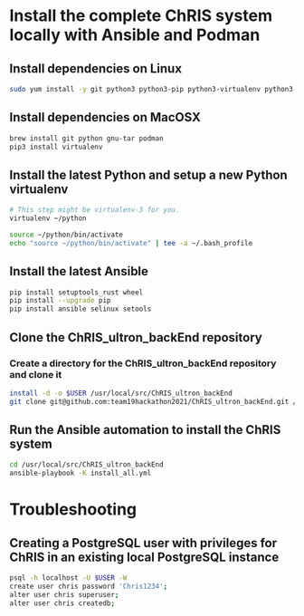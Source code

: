 # Install the complete ChRIS system locally with Ansible and Podman

## Install dependencies on Linux

```bash
sudo yum install -y git python3 python3-pip python3-virtualenv python3-libselinux python3-libsemanage python3-policycoreutils
```

## Install dependencies on MacOSX

```bash
brew install git python gnu-tar podman
pip3 install virtualenv
```

## Install the latest Python and setup a new Python virtualenv

```bash
# This step might be virtualenv-3 for you. 
virtualenv ~/python

source ~/python/bin/activate
echo "source ~/python/bin/activate" | tee -a ~/.bash_profile
```

## Install the latest Ansible

```bash
pip install setuptools_rust wheel
pip install --upgrade pip
pip install ansible selinux setools
```

## Clone the ChRIS_ultron_backEnd repository

### Create a directory for the ChRIS_ultron_backEnd repository and clone it

```bash
install -d -o $USER /usr/local/src/ChRIS_ultron_backEnd
git clone git@github.com:team19hackathon2021/ChRIS_ultron_backEnd.git /usr/local/src/ChRIS_ultron_backEnd
```

## Run the Ansible automation to install the ChRIS system

```bash
cd /usr/local/src/ChRIS_ultron_backEnd
ansible-playbook -K install_all.yml
```

# Troubleshooting

## Creating a PostgreSQL user with privileges for ChRIS in an existing local PostgreSQL instance

```bash
psql -h localhost -U $USER -W
create user chris password 'Chris1234';
alter user chris superuser;
alter user chris createdb;
```


